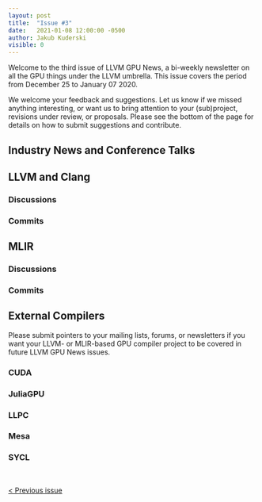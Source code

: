 ```yaml
---
layout: post
title:  "Issue #3"
date:   2021-01-08 12:00:00 -0500
author: Jakub Kuderski
visible: 0
---
```


Welcome to the third issue of LLVM GPU News, a bi-weekly newsletter on all
the GPU things under the LLVM umbrella. This issue covers the period from
December 25 to January 07 2020.

We welcome your feedback and suggestions. Let us know if we missed anything
interesting, or want us to bring attention to your (sub)project, revisions
under review, or proposals. Please see the bottom of the page for details
on how to submit suggestions and contribute.

## Industry News and Conference Talks


##  LLVM and Clang

### Discussions

### Commits


## MLIR

### Discussions

### Commits

## External Compilers

Please submit pointers to your mailing lists, forums, or newsletters if you
want your LLVM- or MLIR-based GPU compiler project to be covered in future
LLVM GPU News issues.

### CUDA

### JuliaGPU

### LLPC

### Mesa

### SYCL


<br/>
<p style="text-align:left;">
    <a href="{% post_url 2020-12-25-issue-2 %}"> < Previous issue</a>
    <span style="float:right;">
        <!--<a href="{% post_url 2021-01-08-issue-3 %}"> Next issue > </a>-->
    </span>
</p>
